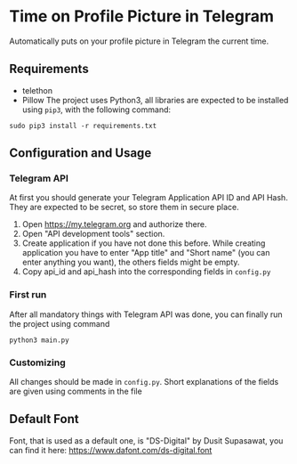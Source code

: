 # Time on Profile Picture in Telegram
Automatically puts on your profile picture in Telegram the current time.

## Requirements
* telethon
* Pillow
The project uses Python3, all libraries are expected to be installed using `pip3`, with the following command:
```
sudo pip3 install -r requirements.txt
```
## Configuration and Usage

### Telegram API
At first you should generate your Telegram Application API ID and API Hash. They are expected to be secret, so store them in secure place. 
1. Open https://my.telegram.org and authorize there.
2. Open "API development tools" section.
3. Create application if you have not done this before. While creating application you have to enter "App title" and "Short name" (you can enter anything you want), the others fields might be empty.
4. Copy api_id and api_hash into the corresponding fields in `config.py`

### First run
After all mandatory things with Telegram API was done, you can finally run the project using command 
```
python3 main.py
```

### Customizing
All changes should be made in `config.py`. Short explanations of the fields are given using comments in the file

## Default Font
Font, that is used as a default one, is "DS-Digital" by Dusit Supasawat, you can find it here: https://www.dafont.com/ds-digital.font

